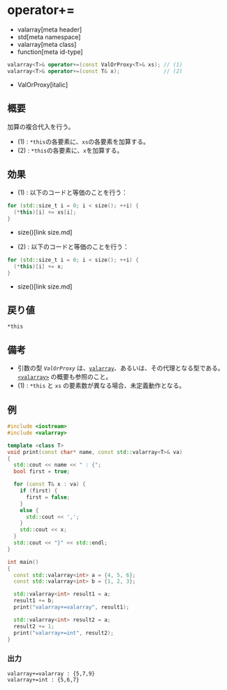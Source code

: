 # operator+=
* valarray[meta header]
* std[meta namespace]
* valarray[meta class]
* function[meta id-type]

```cpp
valarray<T>& operator+=(const ValOrProxy<T>& xs); // (1)
valarray<T>& operator+=(const T& x);              // (2)
```
* ValOrProxy[italic]

## 概要
加算の複合代入を行う。

- (1) : `*this`の各要素に、`xs`の各要素を加算する。
- (2) : `*this`の各要素に、`x`を加算する。


## 効果
- (1) : 以下のコードと等価のことを行う：

```cpp
for (std::size_t i = 0; i < size(); ++i) {
  (*this)[i] += xs[i];
}
```
* size()[link size.md]


- (2) : 以下のコードと等価のことを行う：

```cpp
for (std::size_t i = 0; i < size(); ++i) {
  (*this)[i] += x;
}
```
* size()[link size.md]


## 戻り値
`*this`


## 備考
- 引数の型 *`ValOrProxy`* は、[`valarray`](../valarray.md)、あるいは、その代理となる型である。  
	[`<valarray>`](../../valarray.md) の概要も参照のこと。
- (1) : `*this` と `xs` の要素数が異なる場合、未定義動作となる。


## 例
```cpp example
#include <iostream>
#include <valarray>

template <class T>
void print(const char* name, const std::valarray<T>& va)
{
  std::cout << name << " : {";
  bool first = true;

  for (const T& x : va) {
    if (first) {
      first = false;
    }
    else {
      std::cout << ',';
    }
    std::cout << x;
  }
  std::cout << "}" << std::endl;
}

int main()
{
  const std::valarray<int> a = {4, 5, 6};
  const std::valarray<int> b = {1, 2, 3};

  std::valarray<int> result1 = a;
  result1 += b;
  print("valarray+=valarray", result1);

  std::valarray<int> result2 = a;
  result2 += 1;
  print("valarray+=int", result2);
}
```

### 出力
```
valarray+=valarray : {5,7,9}
valarray+=int : {5,6,7}
```


